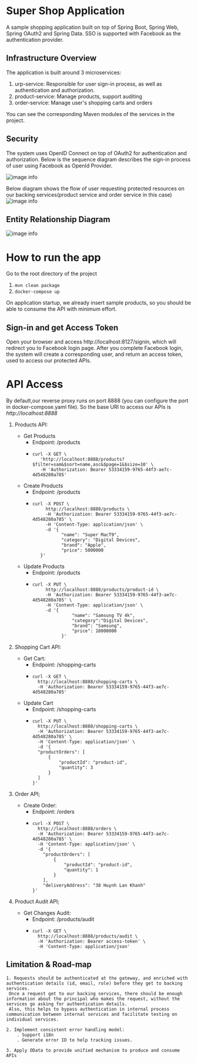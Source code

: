 # Super Shop Application
A sample shopping application built on top of Spring Boot, Spring Web, Spring OAuth2 and Spring Data. SSO is supported with Facebook as the authentication provider.

## Infrastructure Overview
The application is built around 3 microservices:
1. urp-service: Responsible for user sign-in process, as well as authentication and authorization.
2. product-service: Manage products, support auditing
3. order-service: Manage user's shopping carts and orders

You can see the corresponding Maven modules of the services in the project.

## Security
The system uses OpenID Connect on top of OAuth2 for authentication and authorization. Below is the sequence diagram describes the sign-in process of user using Facebook as OpenId Provider.

![image info](./Signin-Sequence-Diagram.png)

Below diagram shows the flow of user requesting protected resources on our backing services(product service and order service in this case)
![image info](./Requesting-Resource-Diagram.png)


## Entity Relationship Diagram
![image info](./ER-Diagram.png)


# How to run the app
Go to the root directory of the project
1. ```mvn clean package```
2. ```docker-compose up```

On application startup, we already insert sample products, so you should be able to consume the API with minimum effort.

## Sign-in and get Access Token
Open your browser and access http://localhost:8127/signin, which will redirect you to Facebook login page. After you complete Facebook login, the system will create a corresponding user, and return an access token, used to access our protected APIs.

# API Access
By default,our reverse proxy runs on port 8888 (you can configure the port in docker-compose.yaml file). So the base URI to access our APIs is _http://localhost:8888_

1. Products API:
    * Get Products
        * Endpoint: /products
        * ```
          curl -X GET \
             'http://localhost:8888/products?$filter=sam&$sort=name,asc&$page=1&$size=10' \
             -H 'Authorization: Bearer 53334159-9765-44f3-ae7c-4d548280a785'
          ```
    * Create Products
        * Endpoint: /products
        * ```
          curl -X POST \
               http://localhost:8888/products \
               -H 'Authorization: Bearer 53334159-9765-44f3-ae7c-4d548280a785' \
               -H 'Content-Type: application/json' \
               -d '{
                     "name": "Super MacT9",
                     "category": "Digital Devices",
                     "brand": "Apple",
                     "price": 5000000
             }'
          ```
    * Update Products
        * Endpoint: /products
        * ```
          curl -X PUT \
               http://localhost:8888/products/product-id \
               -H 'Authorization: Bearer 53334159-9765-44f3-ae7c-4d548280a785' \
               -H 'Content-Type: application/json' \
               -d '{
                         "name": "Samsung TV 4k",
                         "category":"Digital Devices",
                         "brand": "Samsung",
                         "price": 18000000
                     }'
          ```

2. Shopping Cart API:
    * Get Cart:
        * Endpoint: /shopping-carts
        * ```
          curl -X GET \
            http://localhost:8888/shopping-carts \
            -H 'Authorization: Bearer 53334159-9765-44f3-ae7c-4d548280a785'
          ```
    * Update Cart
        * Endpoint: /shopping-carts
        * ```
          curl -X PUT \
            http://localhost:8888/shopping-carts \
            -H 'Authorization: Bearer 53334159-9765-44f3-ae7c-4d548280a785' \
            -H 'Content-Type: application/json' \
            -d '{
          	"productOrders": [
          		{
          			"productId": "product-id",
          			"quantity": 3
          		}
          	]
          }'
          ```
3. Order API;
    * Create Order:
        * Endpoint: /orders
        * ```
          curl -X POST \
            http://localhost:8888/orders \
            -H 'Authorization: Bearer 53334159-9765-44f3-ae7c-4d548280a785' \
            -H 'Content-Type: application/json' \
            -d '{
              "productOrders": [
                  {
                      "productId": "product-id",
                      "quantity": 1
                  }
              ],
              "deliveryAddress": "38 Huynh Lan Khanh"
          }'
          ```
4. Product Audit API;
    * Get Changes Audit:
        * Endpoint: /products/audit
        * ```
          curl -X GET \
            http://localhost:8888/products/audit \
            -H 'Authorization: Bearer access-token' \
            -H 'Content-Type: application/json'
          ```


## Limitation & Road-map
	1. Requests should be authenticated at the gateway, and enriched with authentication details (id, email, role) before they get to backing services.
	 Once a request get to our backing services, there should be enough information about the principal who makes the request, without the services go asking for authentication details.
	 Also, this helps to bypass authentication in internal process communication between internal services and facilitate testing on individual services.
	 
	2. Implement consistent error handling model:
		. Support i18n
		. Generate error ID to help tracking issues.
		
	3. Apply OData to provide unified mechanism to produce and consume APIs